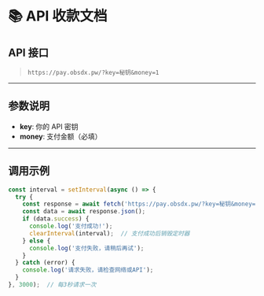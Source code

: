 # 📚 API 收款文档

## API 接口

> `https://pay.obsdx.pw/?key=秘钥&money=1`

---

## 参数说明

- **key**: 你的 API 密钥
- **money**: 支付金额（必填）

---

## 调用示例

```javascript
const interval = setInterval(async () => {
  try {
    const response = await fetch('https://pay.obsdx.pw/?key=秘钥&money=1');
    const data = await response.json();
    if (data.success) {
      console.log('支付成功!');
      clearInterval(interval);  // 支付成功后销毁定时器
    } else {
      console.log('支付失败，请稍后再试');
    }
  } catch (error) {
    console.log('请求失败，请检查网络或API');
  }
}, 3000);  // 每3秒请求一次
